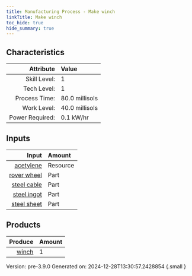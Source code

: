 ```yaml
---
title: Manufacturing Process - Make winch
linkTitle: Make winch
toc_hide: true
hide_summary: true
---
```



## Characteristics

| Attribute      | Value |
|--------:|:------|
|Skill Level:|1|
|Tech Level:|1|
|Process Time:|80.0 millisols|
|Work Level:|40.0 millisols|
|Power Required:|0.1 kW/hr|

## Inputs

| Input      | Amount |
|--------:|:------|
|[acetylene](/docs/definitions/resource/acetylene)|Resource|0.5 kg|
|[rover wheel](/docs/definitions/part/rover-wheel)|Part|2|
|[steel cable](/docs/definitions/part/steel-cable)|Part|4|
|[steel ingot](/docs/definitions/part/steel-ingot)|Part|6|
|[steel sheet](/docs/definitions/part/steel-sheet)|Part|3|

## Products


| Produce      | Amount |
|--------:|:------|
|[winch](/docs/definitions/part/winch)|1|


Version: pre-3.9.0 Generated on: 2024-12-28T13:30:57.2428854
{.small }

